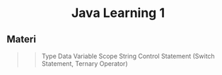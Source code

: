 <div align="center">
  
# Java Learning 1

</div>

## Materi

>> Type Data
>> Variable Scope
>> String
>> Control Statement (Switch Statement, Ternary Operator)

